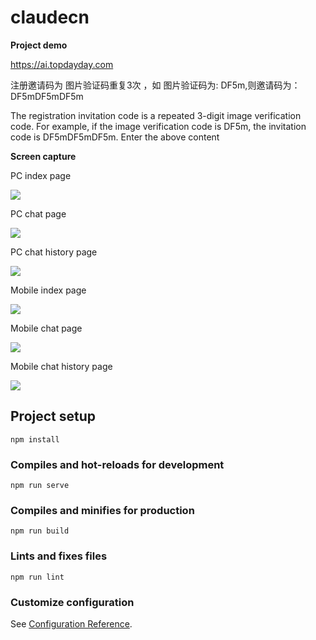 # claudecn



**Project  demo**

https://ai.topdayday.com

注册邀请码为 图片验证码重复3次 ，如 图片验证码为: DF5m,则邀请码为：DF5mDF5mDF5m

The registration invitation code is a repeated 3-digit image verification code. For example, if the image verification code is DF5m, the invitation code is DF5mDF5mDF5m. Enter the above content



**Screen capture**

PC index page

![](C:\Users\Administrator\Desktop\git\pc_index.png)



PC chat page 

![](C:\Users\Administrator\Desktop\git\pc_chat.png)



PC chat history page

![](C:\Users\Administrator\Desktop\git\pc_his.png)



Mobile index page

![](C:\Users\Administrator\Desktop\git\m_index.jpg)



Mobile chat page

![](C:\Users\Administrator\Desktop\git\m_chat.jpg)



Mobile chat history  page

![](C:\Users\Administrator\Desktop\git\m_his.jpg)






## Project setup
```
npm install
```

### Compiles and hot-reloads for development
```
npm run serve
```

### Compiles and minifies for production
```
npm run build
```

### Lints and fixes files
```
npm run lint
```

### Customize configuration
See [Configuration Reference](https://cli.vuejs.org/config/).